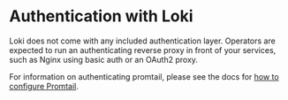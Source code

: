 # Authentication with Loki

Loki does not come with any included authentication layer. Operators are
expected to run an authenticating reverse proxy in front of your services, such
as Nginx using basic auth or an OAuth2 proxy.

For information on authenticating promtail, please see the docs for [how to
configure Promtail](../clients/promtail/configuration.md).
